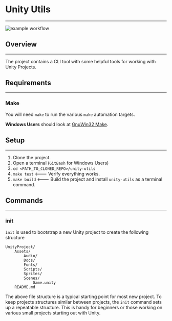 # Unity Utils

---

![example workflow](https://github.com/DavidWalshe93/unity_utils/actions/workflows/cicd/badge.svg)



## Overview 

---

The project contains a CLI tool with some helpful tools for working with Unity Projects.

## Requirements

---

### Make

You will need `make` to run the various `make` automation targets.

**Windows Users** should look at [GnuWin32 Make](http://gnuwin32.sourceforge.net/packages/make.htm).

## Setup

---

1) Clone the project.
2) Open a terminal (`GitBash` for Windows Users)
3) `cd <PATH_TO_CLONED_REPO>/unity-utils`
4) `make test`  <--- Verify everything works.
5) `make build` <--- Build the project and install `unity-utils` as a terminal command.


## Commands

---

### init

`ìnit` is used to bootstrap a new Unity project to create the following structure

```
UnityProject/
    Assets/
        Audio/
        Docs/
        Fonts/
        Scripts/
        Sprites/
        Scenes/
            Game.unity
    README.md
```

The above file structure is a typical starting point for most new project. To keep projects
structures similar between projects, the `init` command sets up a repeatable structure. This is 
handy for beginners or those working on various small projects starting out with Unity.


